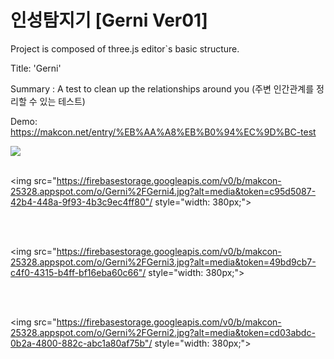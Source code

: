# 인성탐지기 [Gerni Ver01]

Project is composed of three.js editor`s basic structure.

Title: 'Gerni' 

Summary : A test to clean up the relationships around you (주변 인간관계를 정리할 수 있는 테스트)


Demo: https://makcon.net/entry/%EB%AA%A8%EB%B0%94%EC%9D%BC-test


<img src="https://firebasestorage.googleapis.com/v0/b/makcon-25328.appspot.com/o/Gerni%2FGerni.jpg?alt=media&token=b45e0207-b86b-46a5-81af-4ff601ce36c9.jpg">

</br>
</br>

<img src="https://firebasestorage.googleapis.com/v0/b/makcon-25328.appspot.com/o/Gerni%2FGerni4.jpg?alt=media&token=c95d5087-42b4-448a-9f93-4b3c9ec4ff80"/ style="width: 380px;">

</br>
</br>

<img src="https://firebasestorage.googleapis.com/v0/b/makcon-25328.appspot.com/o/Gerni%2FGerni3.jpg?alt=media&token=49bd9cb7-c4f0-4315-b4ff-bf16eba60c66"/ style="width: 380px;">

</br>
</br>

<img src="https://firebasestorage.googleapis.com/v0/b/makcon-25328.appspot.com/o/Gerni%2FGerni2.jpg?alt=media&token=cd03abdc-0b2a-4800-882c-abc1a80af75b"/ style="width: 380px;">

</br>
</br>




